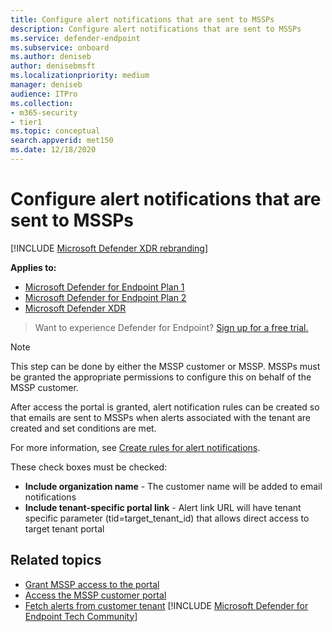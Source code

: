 ```yaml
---
title: Configure alert notifications that are sent to MSSPs
description: Configure alert notifications that are sent to MSSPs
ms.service: defender-endpoint
ms.subservice: onboard
ms.author: deniseb
author: denisebmsft
ms.localizationpriority: medium
manager: deniseb
audience: ITPro
ms.collection: 
- m365-security
- tier1
ms.topic: conceptual
search.appverid: met150
ms.date: 12/18/2020
---
```


# Configure alert notifications that are sent to MSSPs

[!INCLUDE [Microsoft Defender XDR rebranding](../includes/microsoft-defender.md)]

**Applies to:**
- [Microsoft Defender for Endpoint Plan 1](microsoft-defender-endpoint.md)
- [Microsoft Defender for Endpoint Plan 2](microsoft-defender-endpoint.md)
- [Microsoft Defender XDR](/defender-xdr)

> Want to experience Defender for Endpoint? [Sign up for a free trial.](https://go.microsoft.com/fwlink/p/?linkid=2225630&clcid=0x409&culture=en-us&country=us)

> [!NOTE]
> This step can be done by either the MSSP customer or MSSP. MSSPs must be granted the appropriate permissions to configure this on behalf of the MSSP customer.

After access the portal is granted, alert notification rules can be created so that emails are sent to MSSPs when alerts associated with the tenant are created and set conditions are met.

For more information, see [Create rules for alert notifications](/defender-xdr/configure-email-notifications#create-rules-for-alert-notifications).

These check boxes must be checked:

- **Include organization name** - The customer name will be added to email notifications
- **Include tenant-specific portal link** - Alert link URL will have tenant specific parameter (tid=target_tenant_id) that allows direct access to target tenant portal

## Related topics

- [Grant MSSP access to the portal](grant-mssp-access.md)
- [Access the MSSP customer portal](access-mssp-portal.md)
- [Fetch alerts from customer tenant](api/fetch-alerts-mssp.md)
[!INCLUDE [Microsoft Defender for Endpoint Tech Community](../includes/defender-mde-techcommunity.md)]
